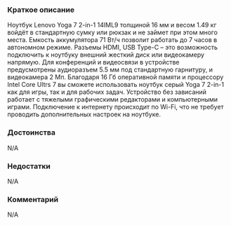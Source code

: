 ### **Краткое описание**
Ноутбук Lenovo Yoga 7 2-in-1 14IML9 толщиной 16 мм и весом 1.49 кг войдёт в стандартную сумку или рюкзак и не займет при этом много места. Емкость аккумулятора 71 Вт/ч позволит работать до 7 часов в автономном режиме. Разъемы HDMI, USB Type-C – это возможность подключить к ноутбуку внешний жесткий диск или видеокамеру напрямую. Для конференций и видеосвязи в устройстве предусмотрены аудиоразъем 5.5 мм под стандартную гарнитуру, и видеокамера 2 Мп.  Благодаря 16 Гб оперативной памяти и процессору Intel Core Ultrs 7 вы сможете использовать ноутбук серый Yoga 7 2-in-1 как для игры, так и для рабочих задач. Устройство без зависаний работает с тяжелыми графическими редакторами и компьютерными играми. Подключение к интернету происходит по Wi-Fi, что не требует проводить дополнительных настроек на ноутбуке.

### **Достоинства**
N/A

### **Недостатки**
N/A

### **Комментарий**
N/A
